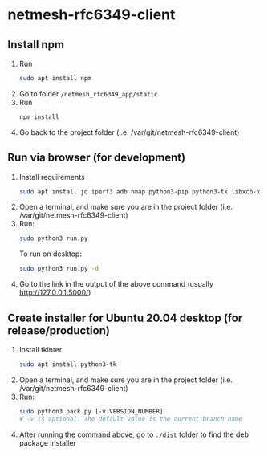 # netmesh-rfc6349-client

## Install npm
1. Run
    ```bash
    sudo apt install npm
    ```
2. Go to folder `/netmesh_rfc6349_app/static`
3. Run
    ```bash
    npm install
    ```
4. Go back to the project folder (i.e. /var/git/netmesh-rfc6349-client)

## Run via browser (for development)
1. Install requirements
    ```bash
    sudo apt install jq iperf3 adb nmap python3-pip python3-tk libxcb-xinerama0
    ```
2. Open a terminal, and make sure you are in the project folder (i.e. /var/git/netmesh-rfc6349-client)
3. Run:
    ```bash
    sudo python3 run.py
    ```
    To run on desktop:
    ```bash
    sudo python3 run.py -d
    ```
4. Go to the link in the output of the above command (usually http://127.0.0.1:5000/)

## Create installer for Ubuntu 20.04 desktop (for release/production)
1. Install tkinter
    ```bash
    sudo apt install python3-tk
    ```
2. Open a terminal, and make sure you are in the project folder (i.e. /var/git/netmesh-rfc6349-client)
3. Run:
    ```bash
    sudo python3 pack.py [-v VERSION_NUMBER]
    # -v is optional. The default value is the current branch name
    ```
4. After running the command above, go to `./dist` folder to find the deb package installer
